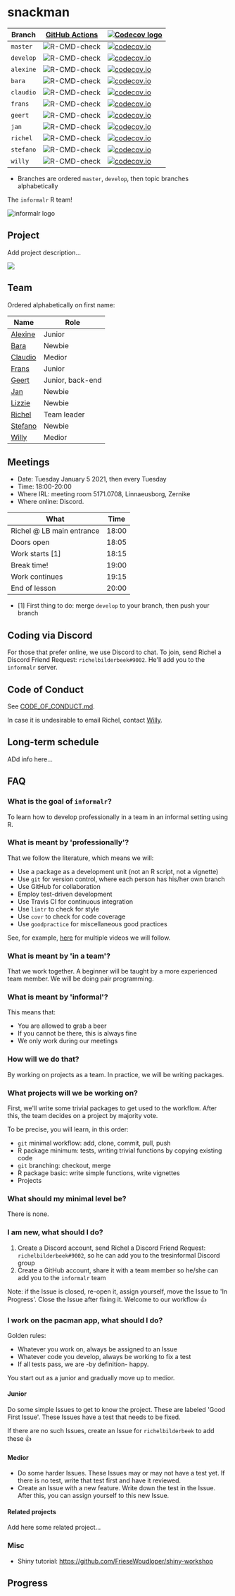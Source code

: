 
# snackman

Branch   |[GitHub Actions](https://github.com/informalr/snackman/actions)                                     |[![Codecov logo](man/figures/Codecov.png)](https://www.codecov.io)
---------|-----------------------------------------------------------------------------------------------------|-------------------------------------------------------------------------------------------------------------------------------------------------------
`master` |![R-CMD-check](https://github.com/informalr/snackman/workflows/R-CMD-check/badge.svg?branch=master) |[![codecov.io](https://codecov.io/github/informalr/snackman/coverage.svg?branch=master)](https://codecov.io/github/informalr/snackman/branch/master)
`develop`|![R-CMD-check](https://github.com/informalr/snackman/workflows/R-CMD-check/badge.svg?branch=develop)|[![codecov.io](https://codecov.io/github/informalr/snackman/coverage.svg?branch=develop)](https://codecov.io/github/informalr/snackman/branch/develop)
`alexine`|![R-CMD-check](https://github.com/informalr/snackman/workflows/R-CMD-check/badge.svg?branch=alexine)|[![codecov.io](https://codecov.io/github/informalr/snackman/coverage.svg?branch=alexine)](https://codecov.io/github/informalr/snackman/branch/alexine)
`bara`   |![R-CMD-check](https://github.com/informalr/snackman/workflows/R-CMD-check/badge.svg?branch=bara)   |[![codecov.io](https://codecov.io/github/informalr/snackman/coverage.svg?branch=bara)](https://codecov.io/github/informalr/snackman/branch/bara)
`claudio`|![R-CMD-check](https://github.com/informalr/snackman/workflows/R-CMD-check/badge.svg?branch=claudio)|[![codecov.io](https://codecov.io/github/informalr/snackman/coverage.svg?branch=claudio)](https://codecov.io/github/informalr/snackman/branch/claudio)
`frans`  |![R-CMD-check](https://github.com/informalr/snackman/workflows/R-CMD-check/badge.svg?branch=frans)  |[![codecov.io](https://codecov.io/github/informalr/snackman/coverage.svg?branch=frans)](https://codecov.io/github/informalr/snackman/branch/frans)
`geert`  |![R-CMD-check](https://github.com/informalr/snackman/workflows/R-CMD-check/badge.svg?branch=geert)  |[![codecov.io](https://codecov.io/github/informalr/snackman/coverage.svg?branch=geert)](https://codecov.io/github/informalr/snackman/branch/geert)
`jan`    |![R-CMD-check](https://github.com/informalr/snackman/workflows/R-CMD-check/badge.svg?branch=jan)    |[![codecov.io](https://codecov.io/github/informalr/snackman/coverage.svg?branch=jan)](https://codecov.io/github/informalr/snackman/branch/jan)
`richel` |![R-CMD-check](https://github.com/informalr/snackman/workflows/R-CMD-check/badge.svg?branch=richel) |[![codecov.io](https://codecov.io/github/informalr/snackman/coverage.svg?branch=richel)](https://codecov.io/github/informalr/snackman/branch/richel)
`stefano`|![R-CMD-check](https://github.com/informalr/snackman/workflows/R-CMD-check/badge.svg?branch=stefano)|[![codecov.io](https://codecov.io/github/informalr/snackman/coverage.svg?branch=stefano)](https://codecov.io/github/informalr/snackman/branch/stefano)
`willy`  |![R-CMD-check](https://github.com/informalr/snackman/workflows/R-CMD-check/badge.svg?branch=willy)  |[![codecov.io](https://codecov.io/github/informalr/snackman/coverage.svg?branch=willy)](https://codecov.io/github/informalr/snackman/branch/willy)

 * Branches are ordered `master`, `develop`, then topic branches alphabetically

The `informalr` R team!

![informalr logo](man/figures/informalr_logo.png)

## Project
Add project description...

![](snackman.png)

## Team

Ordered alphabetically on first name:

Name                                         |Role
---------------------------------------------|-----------------
[Alexine](https://github.com/alexinedewit)   |Junior
[Bara](https://github.com/barawaclawik)      |Newbie
[Claudio](https://github.com/janclod)        |Medior
[Frans](https://github.com/fransbianchi)     |Junior
[Geert](https://github.com/bogeert)          |Junior, back-end
[Jan](https://github.com/janderkkotlarski)   |Newbie
[Lizzie](https://github.com/Lizzie-Roeble)   |Newbie
[Richel](https://github.com/richelbilderbeek)|Team leader
[Stefano](https://github.com/swom)           |Newbie 
[Willy](https://github.com/FrieseWoudloper)  |Medior

## Meetings

 * Date: Tuesday January 5 2021, then every Tuesday
 * Time: 18:00-20:00
 * Where IRL: meeting room 5171.0708, Linnaeusborg, Zernike
 * Where online: Discord.

What                     | Time
-------------------------|------
Richel @ LB main entrance|18:00
Doors open               |18:05
Work starts [1]          |18:15
Break time!              |19:00
Work continues           |19:15
End of lesson            |20:00

 * [1] First thing to do: merge `develop` to your branch, then push your branch

## Coding via Discord

For those that prefer online, we use Discord to chat.
To join, send Richel a Discord Friend Request: `richelbilderbeek#9002`.
He'll add you to the `informalr` server.

## Code of Conduct

See [CODE_OF_CONDUCT.md](CODE_OF_CONDUCT.md).

In case it is undesirable to email Richel,
contact [Willy](https://github.com/friesewoudloper).

## Long-term schedule

ADd info here...

## FAQ

### What is the goal of `informalr`?

To learn how to develop professionally in a team in an informal setting using R.

### What is meant by 'professionally'?

That we follow the literature, which means we will:

 * Use a package as a development unit (not an R script, not a vignette)
 * Use `git` for version control, where each person has his/her own branch
 * Use GitHub for collaboration
 * Employ test-driven development
 * Use Travis CI for continuous integration
 * Use `lintr` to check for style
 * Use `covr` to check for code coverage
 * Use `goodpractice` for miscellaneous good practices

See, for example, [here](https://github.com/richelbilderbeek/PresentationsAboutR)
for multiple videos we will follow.

### What is meant by 'in a team'?

That we work together.
A beginner will be taught by a more experienced team member.
We will be doing pair programming.

### What is meant by 'informal'?

This means that:

 * You are allowed to grab a beer
 * If you cannot be there, this is always fine
 * We only work during our meetings

### How will we do that?

By working on projects as a team. In practice, we will be writing packages.

### What projects will we be working on?

First, we'll write some trivial packages to get used to the workflow.
After this, the team decides on a project by majority vote.

To be precise, you will learn, in this order:

 * `git` minimal workflow: add, clone, commit, pull, push
 * R package minimum: tests, writing trivial functions by copying existing code
 * `git` branching: checkout, merge
 * R package basic: write simple functions, write vignettes
 * Projects

### What should my minimal level be?

There is none.

### I am new, what should I do?

  1. Create a Discord account, send Richel a Discord Friend Request: `richelbilderbeek#9002`, so he can add you to the tresinformal Discord group
  2. Create a GitHub account, share it with a team member so he/she can add you to the `informalr` team

Note: if the Issue is closed, re-open it, assign yourself, 
move the Issue to 'In Progress'. Close the Issue after fixing it. Welcome
to our workflow :+1:

### I work on the pacman app, what should I do?

Golden rules:

 * Whatever you work on, always be assigned to an Issue
 * Whatever code you develop, always be working to fix a test
 * If all tests pass, we are -by definition- happy.

You start out as a junior and gradually move up to medior.

#### Junior

Do some simple Issues to get to know the project.
These are labeled 'Good First Issue'.
These Issues have a test that needs to be fixed.

If there are no such Issues, create an Issue for `richelbilderbeek` to add these :+1:

#### Medior

  * Do some harder Issues. These Issues may or may not have a test yet. 
    If there is no test, write that test first and have it reviewed.
  * Create an Issue with a new feature. 
    Write down the test in the Issue.
    After this, you can assign yourself to this new Issue.

#### Related projects

Add here some related project...

### Misc

 * Shiny tutorial: https://github.com/FrieseWoudloper/shiny-workshop

## Progress

